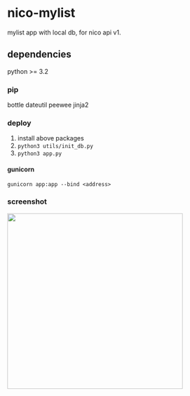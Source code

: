 # nico-mylist
mylist app with local db, for nico api v1.

## dependencies

python >= 3.2

### pip
bottle
dateutil
peewee
jinja2

### deploy
1. install above packages
2. `python3 utils/init_db.py`
3. `python3 app.py`

#### gunicorn
`gunicorn app:app --bind <address>`

### screenshot

<img src="https://cloud.githubusercontent.com/assets/7397316/10911987/ca1b69bc-828a-11e5-9fe1-c1a1e19379c1.png" height="400" />
